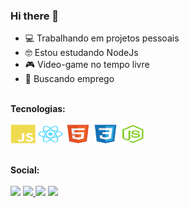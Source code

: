 ### Hi there 👋






- 💻 Trabalhando em projetos pessoais
- 🤓 Estou estudando NodeJs
- 🎮 Video-game no tempo livre
- 📄 Buscando emprego

<div style="display: inline_block"><br>
  <b>Tecnologias:</b>
  <br><br>
  <img align="center" alt="Raul-Js" height="30" width="40" src="https://raw.githubusercontent.com/devicons/devicon/master/icons/javascript/javascript-plain.svg">
  <img align="center" alt="Raul-React" height="30" width="40" src="https://raw.githubusercontent.com/devicons/devicon/master/icons/react/react-original.svg">
  <img align="center" alt="Raul-HTML" height="30" width="40" src="https://raw.githubusercontent.com/devicons/devicon/master/icons/html5/html5-original.svg">
  <img align="center" alt="Raul-CSS" height="30" width="40" src="https://raw.githubusercontent.com/devicons/devicon/master/icons/css3/css3-original.svg">
  <img align="center" alt="Raul-CSS" height="30" width="40" src="https://raw.githubusercontent.com/devicons/devicon/master/icons/nodejs/nodejs-original.svg">
</div>
<br><br>
<div>
  <b>Social:</b>
  <br><br>
  <a href="https://wa.link/erwwcq" alt="whatsapp"><img src="https://img.shields.io/badge/WhatsApp-25D366?style=for-the-badge&logo=whatsapp&logoColor=white" target="_blank"></a>
  <a href="https://www.instagram.com/raul.psantos/" alt="instagram" target="_blank"><img src="https://img.shields.io/badge/Instagram-E4405F?style=for-the-badge&logo=instagram&logoColor=white" target="_blank"</a>
  <a href="mailto:contatoraulaugusto@gmail.com" alt="gmail" target="_blank"><img src="https://img.shields.io/badge/Gmail-D14836?style=for-the-badge&logo=gmail&logoColor=white" target="_blank"></a>
    <a href="www.linkedin.com/in/RaulAugusto" target="_blank"><img src="https://img.shields.io/badge/LinkedIn-0077B5?style=for-the-badge&logo=linkedin&logoColor=white" target="_blank"> 
</div>
